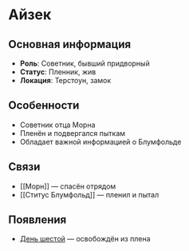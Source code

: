 # Айзек

## Основная информация
- **Роль**: Советник, бывший придворный
- **Статус**: Пленник, жив
- **Локация**: Терстоун, замок

## Особенности
- Советник отца Морна
- Пленён и подвергался пыткам
- Обладает важной информацией о Блумфольде

## Связи
- [[Морн]] — спасён отрядом
- [[Ститус Блумфольд]] — пленил и пытал

## Появления
- [День шестой](obsidian://open?vault=Project%20LUX&file=Отчеты%2FДень%20шестой) — освобождён из плена 